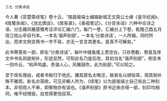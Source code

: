     三七 分类诗话 

   今人著《苌楚斋续笔》卷十云，“南昌喻端士编辑新城王文简公士禛《皇华纪闻》，《陇蜀余闻》，《池北偶谈》，《居易录》，《香祖笔记》，《分甘余话》六种中论诗之语，分志趣风雅感慨考证评论汇编六门，每门一卷，汇编分上下卷，乾隆己酉五月信江枕山亭自刊本。一本名‘谐声别部’，一本名‘分类诗话’，一人所辑，同时所出，而序文例言两书一字不易，亦无一言言其更名，是真不可解矣。”

   此书寒斋有一部，即名“分类诗话”，每叶中缝鱼尾上悉空白，只存卷数，卷首及序文中书名则是剜补，形迹显然，可知此名乃是后改，其初当名“谐声别部”，例言末一则中云，“和声鸣盛，贵谐人心，风雅鼓吹，此为别部，”可以知之。

   至于改名理由，或者书板归于他氏，嫌其原名太晦涩，故易名以顺俗耳，观其剜补殊不雅观，新名亦笼统，可见非解人所为，《续笔》以为是喻端士自己有此二种刻本，非但观人不审，即察物亦有误也。《谐声别部》原书近来亦得一部，刻印均相同，唯不经残毁，自觉得更悦目耳。

